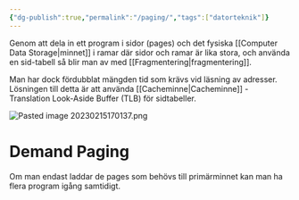 ```yaml
---
{"dg-publish":true,"permalink":"/paging/","tags":["datorteknik"]}
---
```



Genom att dela in ett program i sidor (pages) och det fysiska [[Computer Data Storage\|minnet]] i ramar där sidor och ramar är lika stora, och använda en sid-tabell så blir man av med [[Fragmentering\|fragmentering]].

Man har dock fördubblat mängden tid som krävs vid läsning av adresser. Lösningen till detta är att använda [[Cacheminne\|Cacheminne]] - Translation Look-Aside Buffer (TLB) för sidtabeller.

![Pasted image 20230215170137.png](/img/user/images/Pasted%20image%2020230215170137.png)

# Demand Paging
Om man endast laddar de pages som behövs till primärminnet kan man ha flera program igång samtidigt.